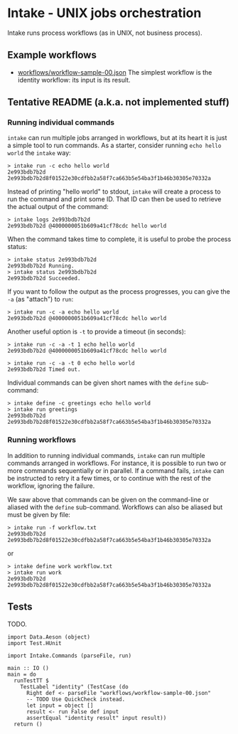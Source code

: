 # Intake - UNIX jobs orchestration

Intake runs process workflows (as in UNIX, not business process).

## Example workflows

- [workflows/workflow-sample-00.json](workflows/workflow-sample-00.json)
  The simplest workflow is the identity workflow: its input is its result.

## Tentative README (a.k.a. not implemented stuff)

### Running individual commands

`intake` can run multiple jobs arranged in workflows, but at its heart it is
just a simple tool to run commands. As a starter, consider running `echo
hello world` the `intake` way:

    > intake run -c echo hello world
    2e993bdb7b2d  2e993bdb7b2d8f01522e30cdfbb2a58f7ca663b5e54ba3f1b46b30305e70332a

Instead of printing "hello world" to stdout, `intake` will create a process to
run the command and print some ID. That ID can then be used to retrieve the
actual output of the command:

    > intake logs 2e993bdb7b2d
    2e993bdb7b2d @4000000051b609a41cf78cdc hello world

When the command takes time to complete, it is useful to probe the process
status:

    > intake status 2e993bdb7b2d
    2e993bdb7b2d Running.
    > intake status 2e993bdb7b2d
    2e993bdb7b2d Succeeded.

If you want to follow the output as the process progresses, you can give the
`-a` (as "attach") to `run`:

    > intake run -c -a echo hello world
    2e993bdb7b2d @4000000051b609a41cf78cdc hello world

Another useful option is `-t` to provide a timeout (in seconds):

    > intake run -c -a -t 1 echo hello world
    2e993bdb7b2d @4000000051b609a41cf78cdc hello world

    > intake run -c -a -t 0 echo hello world
    2e993bdb7b2d Timed out.

Individual commands can be given short names with the `define` sub-command:

    > intake define -c greetings echo hello world
    > intake run greetings
    2e993bdb7b2d  2e993bdb7b2d8f01522e30cdfbb2a58f7ca663b5e54ba3f1b46b30305e70332a

### Running workflows

In addition to running individual commands, `intake` can run multiple commands
arranged in workflows. For instance, it is possible to run two or more commands
sequentially or in parallel. If a command fails, `intake` can be instructed to
retry it a few times, or to continue with the rest of the workflow, ignoring
the failure.

We saw above that commands can be given on the command-line or aliased with the
`define` sub-command. Workflows can also be aliased but must be given by file:

    > intake run -f workflow.txt
    2e993bdb7b2d  2e993bdb7b2d8f01522e30cdfbb2a58f7ca663b5e54ba3f1b46b30305e70332a

or

    > intake define work workflow.txt
    > intake run work
    2e993bdb7b2d  2e993bdb7b2d8f01522e30cdfbb2a58f7ca663b5e54ba3f1b46b30305e70332a


## Tests

TODO.

~~~ {.haskell}
import Data.Aeson (object)
import Test.HUnit

import Intake.Commands (parseFile, run)

main :: IO ()
main = do
  runTestTT $
    TestLabel "identity" (TestCase (do
      Right def <- parseFile "workflows/workflow-sample-00.json"
      -- TODO Use QuickCheck instead.
      let input = object []
      result <- run False def input
      assertEqual "identity result" input result))
  return ()
~~~

